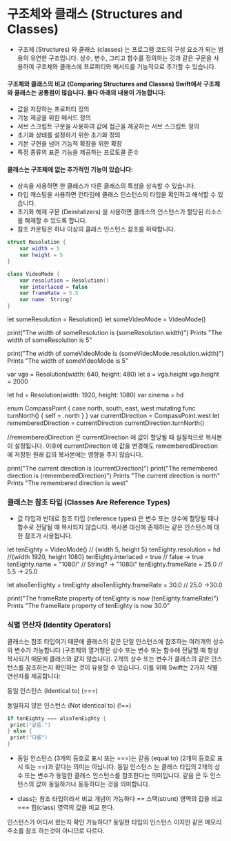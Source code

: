 # 구조체와 클래스 (Structures and Classes)

- 구조체 (Structures) 와 클래스 (classes) 는 프로그램 코드의 구성 요소가 되는 범용의 유연한 구조입니다. 상수, 변수, 그리고 함수를 정의하는 것과 같은 구문을 사용하여 구조체와 클래스에 프로퍼티와 메서드를 기능적으로 추가할 수 있습니다.

#### 구조체와 클래스의 비교 (Comparing Structures and Classes) Swift에서 구조체와 클래스는 공통점이 많습니다. 둘다 아래의 내용이 가능합니다:
- 값을 저장하는 프로퍼티 정의
- 기능 제공을 위한 메서드 정의
- 서브 스크립트 구문을 사용하여 값에 접근을 제공하는 서브 스크립트 정의
- 초기화 상태를 설정하기 위한 초기화 정의
- 기본 구현을 넘어 기능적 확장을 위한 확장
- 특정 종류의 표준 기능을 제공하는 프로토콜 준수

#### 클래스는 구조체에 없는 추가적인 기능이 있습니다:
- 상속을 사용하면 한 클래스가 다른 클래스의 특성을 상속할 수 있습니다.
- 타입 캐스팅을 사용하면 런타임에 클래스 인스턴스의 타입을 확인하고 해석할 수 있습니다.
- 초기화 해제 구문 (Deinitalizers) 을 사용하면 클래스의 인스턴스가 할당된 리소스를 해제할 수 있도록 합니다.
- 참조 카운팅은 하나 이상의 클래스 인스턴스 참조를 허락합니다.

```swift 
struct Resolution {
    var width = 5
    var height = 5
}
```

```swift 
class VideoMode {
    var resolution = Resolution()
    var interlaced = false
    var frameRate = 5.5
    var name: String?
}
```

let someResolution = Resolution()
let someVideoMode = VideoMode()

print("The width of someResolution is \(someResolution.width)")
 Prints "The width of someResolution is 5"

print("The width of someVideoMode is \(someVideoMode.resolution.width)")
 Prints "The width of someVideoMode is 5"

var vga = Resolution(width: 640, height: 480)
let a = vga.height
vga.height = 2000


let hd = Resolution(width: 1920, height: 1080)
var cinema = hd



enum CompassPoint {
    case north, south, east, west
    mutating func turnNorth() {
        self = .north
    }
}
var currentDirection = CompassPoint.west
let rememberedDirection = currentDirection
currentDirection.turnNorth()

//rememberedDirection 은 currentDirection 에 값이 할당될 때 실질적으로 복사본이 설정됩니다. 이후에 currentDirection 에 값을 변경해도 rememberedDirection 에 저장된 원래 값의 복사본에는 영향을 주지 않습니다.

print("The current direction is \(currentDirection)")
print("The remembered direction is \(rememberedDirection)")
 Prints "The current direction is north"
 Prints "The remembered direction is west"



### 클래스는 참조 타입 (Classes Are Reference Types)
- 값 타입과 반대로 참조 타입 (reference types) 은 변수 또는 상수에 할당될 때나 함수로 전달될 때 복사되지 않습니다. 복사본 대신에 존재하는 같은 인스턴스에 대한 참조가 사용됩니다.

let tenEighty = VideoMode()  // {width 5, height 5}
tenEighty.resolution = hd //{width 1920, height 1080}
tenEighty.interlaced = true // false -> true
tenEighty.name = "1080i"  //  String? -> "1080i"
tenEighty.frameRate = 25.0 // 5.5 -> 25.0

let alsoTenEighty = tenEighty
alsoTenEighty.frameRate = 30.0 // 25.0 ->30.0


print("The frameRate property of tenEighty is now \(tenEighty.frameRate)")
 Prints "The frameRate property of tenEighty is now 30.0"



### 식별 연산자 (Identity Operators)

클래스는 참조 타입이기 때문에 클래스의 같은 단일 인스턴스에 참조하는 여러개의 상수와 변수가 가능합니다 (구조체와 열거형은 상수 또는 변수 또는 함수에 전달할 때 항상 복사되기 때문에 클래스와 같지 않습니다).
2개의 상수 또는 변수가 클래스의 같은 인스턴스를 참조하는지 확인하는 것이 유용할 수 있습니다. 이를 위해 Swift는 2가지 식별 연산자를 제공합니다:

동일 인스턴스 (Identical to) (===)

동일하지 않은 인스턴스 (Not identical to) (!==)
```swift 
if tenEighty === alsoTenEighty {
 print("같음.")
} else {
 print("다름")
}
```

- 동일 인스턴스 (3개의 등호로 표시 또는 ===)는 같음 (equal to) (2개의 등호로 표시 또는 ==)과 같다는 의미는 아닙니다. 동일 인스턴스 는 클래스 타입의 2개의 상수 또는 변수가 동일한 클래스 인스턴스를 참조한다는 의미입니다. 같음 은 두 인스턴스의 값이 동일하거나 동등하다는 것을 의미합니다.

- class는 참조 타입이라서 비교 개념이 가능하다
== 스택(strunt) 영역의 값을 비교  === 힙(class) 영역의 값을 비교 한다.

인스턴스가 어디서 왔는지 확인 가능하다?
동일한 타입의 인스턴스 이지만 같은 메모리 주소를 참조 하는것이 아니므로 다르다.

